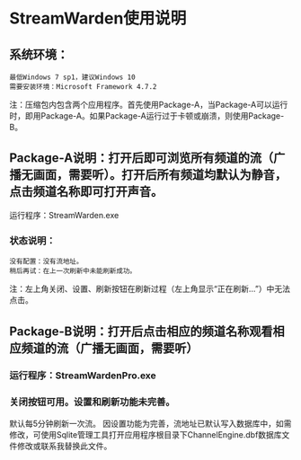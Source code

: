 # StreamWarden使用说明

## 系统环境：
	最低Windows 7 sp1，建议Windows 10
	需要安装环境：Microsoft Framework 4.7.2

注：压缩包内包含两个应用程序。首先使用Package-A，当Package-A可以运行时，即用Package-A。如果Package-A运行过于卡顿或崩溃，则使用Package-B。

## Package-A说明：打开后即可浏览所有频道的流（广播无画面，需要听）。打开后所有频道均默认为静音，点击频道名称即可打开声音。
运行程序：StreamWarden.exe
### 状态说明：
	没有配置：没有流地址。
	稍后再试：在上一次刷新中未能刷新成功。
注：左上角关闭、设置、刷新按钮在刷新过程（左上角显示“正在刷新…”）中无法点击。
	
## Package-B说明：打开后点击相应的频道名称观看相应频道的流（广播无画面，需要听）
### 运行程序：StreamWardenPro.exe
### 关闭按钮可用。设置和刷新功能未完善。
默认每5分钟刷新一次流。
	因设置功能为完善，流地址已默认写入数据库中，如需修改，可使用Sqlite管理工具打开应用程序根目录下ChannelEngine.dbf数据库文件修改或联系我替换此文件。
